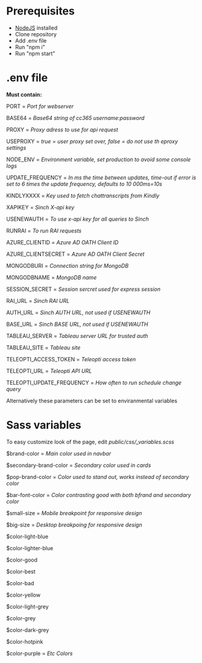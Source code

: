 # Prerequisites
- [NodeJS](https://nodejs.org/en/) installed
- Clone repository
- Add .env file
- Run "npm i"
- Run "npm start"


# .env file
**Must contain:**

PORT = *Port for webserver*

BASE64 = *Base64 string of cc365 username:password*

PROXY = *Proxy adress to use for api request*

USEPROXY = *true = user proxy set over, false = do not use th eproxy settings*

NODE_ENV = *Environment variable, set production to avoid some console logs*

UPDATE_FREQUENCY = *In ms the time between updates, time-out if error is set to 6 times the update frequency, defaults to 10 000ms=10s*

KINDLYXXXX = *Key used to fetch chattranscripts from Kindly*

XAPIKEY = *Sinch X-api key*

USENEWAUTH = *To use x-api key for all queries to Sinch*

RUNRAI = *To run RAI requests*

AZURE_CLIENTID = *Azure AD OATH Client ID*

AZURE_CLIENTSECRET = *Azure AD OATH Client Secret*

MONGODBURI = *Connection string for MongoDB*

MONGODBNAME = *MongoDB name*

SESSION_SECRET = *Session sercret used for express session*

RAI_URL = *Sinch RAI URL*

AUTH_URL = *Sinch AUTH URL, not used if USENEWAUTH*

BASE_URL = *Sinch BASE URL, not used if USENEWAUTH*

TABLEAU_SERVER = *Tableau server URL for trusted auth*

TABLEAU_SITE = *Tableau site*

TELEOPTI_ACCESS_TOKEN = *Teleopti access token*

TELEOPTI_URL = *Teleopti API URL*

TELEOPTI_UPDATE_FREQUENCY = *How often to run schedule change query*

Alternatively these parameters can be set to enviranmental variables


# Sass variables
To easy customize look of the page, edit *public/css/_variables.scss*

$brand-color = *Main color used in navbar*

$secondary-brand-color = *Secondary color used in cards*

$pop-brand-color = *Color used to stand out, works instead of secondary color*

$bar-font-color = *Color contrasting good with both bfrand and secondary color*

$small-size = *Mobile breakpoint for responsive design*

$big-size = *Desktop breakpoing for responsive design*


$color-light-blue

$color-lighter-blue

$color-good

$color-best

$color-bad

$color-yellow

$color-light-grey

$color-grey

$color-dark-grey

$color-hotpink

$color-purple = *Etc Colors*